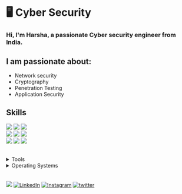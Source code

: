# 🖥 Cyber Security

### Hi, I'm Harsha, a passionate Cyber security engineer from India.

## I am passionate about:

- Network security
- Cryptography
- Penetration Testing
- Application Security
## Skills

<img src="https://img.shields.io/badge/PHP-ff7851" /> <img src="https://img.shields.io/badge/HTML-44b2fb" /> 
<img src="https://img.shields.io/badge/CSS3 -ffc742" /> <br>
<img src="https://img.shields.io/badge/Javascript -563d7c" /> <img src="https://img.shields.io/badge/Python -41b883" />
<img src="https://img.shields.io/badge/Networking -FF0000"/> <br>
<img src="https://img.shields.io/badge/Linux -1cc4b4" />  <img src="https://img.shields.io/badge/Scripting -FF0000" /> <img src="https://img.shields.io/badge/mySQL -ff7b19" /> 

</br>
<details>
	<summary>Tools</summary>
	<ul>
    	<li>Metasploit</li>
		<li>Burp suite</li>
		<li>Nmap</li>
		<li>Wireshark</li>
    </ul>

</details>

<details>
	<summary>Operating Systems</summary>
	<ul>
		<li>Windows</li>
        <li>Linux</li>
	</ul>
</details>
</br>
</br>
<a href="https://harsha-ambati.github.io/Harsha/"><img src="https://img.shields.io/badge/🔽Download_My_CV-002366"/></a>
<a href="https://www.linkedin.com/in/harsha-ambati/"><img src="https://img.shields.io/badge/LinkedIn-%230077B5.svg?&style=flat-square&logo=linkedin&logoColor=white" alt="LinkedIn"></a>
<a href="https://www.instagram.com/harsha.ambati/"><img src="https://img.shields.io/badge/Instagram-%23E4405F.svg?&style=flat-square&logo=instagram&logoColor=white" alt="Instagram"></a>
<a href="https://twitter.com/harsha0x01"><img src="https://img.shields.io/badge/Twitter-%231877F2.svg?&style=flat-square&logo=twitter&logoColor=white" alt="twitter"></a>
